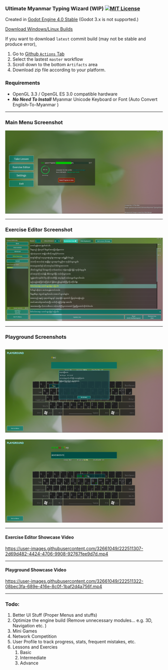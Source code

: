 ### Ultimate Myanmar Typing Wizard (WIP) [![MIT License](https://img.shields.io/badge/License-MIT-25B3A0?style=flat-square)](https://github.com/stmSi/myanmar-unicode-typing-trainer/blob/master/LICENSE.md)

Created in [Godot Engine 4.0 Stable](https://godotengine.org/download) (Godot 3.x is not supported.)


[Download Windows/Linux Builds](https://github.com/stmSi/Ultimate-Myanmar-Typing-Wizard/releases/)



If you want to download `latest` commit build (may not be stable and produce error),

1. Go to [Github `Actions` Tab](https://github.com/stmSi/Ultimate-Myanmar-Typing-Wizard/actions)
2. Select the lastest `master` workflow
3. Scroll down to the bottom `Artifacts` area
4. Download zip file according to your platform.

### **Requirements**

* OpenGL 3.3 / OpenGL ES 3.0 compatible hardware
* ***No Need To Install*** Myanmar Unicode Keyboard or Font (Auto Convert English-To-Myanmar )

---

### **Main Menu Screenshot**

![](screenshots/MainMenu.png)

---

### **Exercise Editor Screenshot**

![](screenshots/ExerciseEditor.png)

---

### **Playground Screenshots**

![](screenshots/Playground.png)
-------------------------------

![](screenshots/Playground_02.png)

---

#### **Exercise Editor Showcase Video**

https://user-images.githubusercontent.com/32661049/222511307-2d69d482-4424-4706-9908-92767fee9d7d.mp4

---

#### **Playground Showcase Video**

https://user-images.githubusercontent.com/32661049/222511322-08bec3fa-689e-416e-8c0f-1baf2d4a756f.mp4

---

### **Todo**:

1. Better UI Stuff (Proper Menus and stuffs)
2. Optimize the engine build (Remove unnecessary modules... e.g. 3D, Navigation etc. )
3. Mini Games
4. Network Competition
5. User Profile to track progress, stats, frequent mistakes, etc.
6. Lessons and Exercies
   1. Basic
   2. Intermediate
   3. Advance

